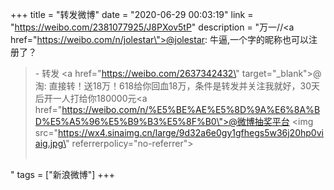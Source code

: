+++
title = "转发微博"
date = "2020-06-29 00:03:19"
link = "https://weibo.com/2381077925/J8PXov5tP"
description = "万一//<a href=\"https://weibo.com/n/jolestar\">@jolestar</a>: 牛逼,一个字的昵称也可以注册了？<br><blockquote> - 转发 <a href=\"https://weibo.com/2637342432\" target=\"_blank\">@淘</a>: 直接转！送18万！618给你回血18万，条件是转发并关注我就好，30天后开一人打给你180000元<a href=\"https://weibo.com/n/%E5%BE%AE%E5%8D%9A%E6%8A%BD%E5%A5%96%E5%B9%B3%E5%8F%B0\">@微博抽奖平台</a> <img src=\"https://wx4.sinaimg.cn/large/9d32a6e0gy1gfhegs5w36j20hp0viaig.jpg\" referrerpolicy=\"no-referrer\"><br><br></blockquote>"
tags = ["新浪微博"]
+++

